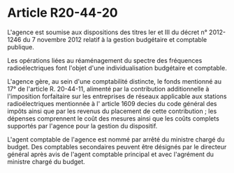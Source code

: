 # Article R20-44-20

L'agence est soumise aux dispositions des titres Ier et III du décret n° 2012-1246 du 7 novembre 2012 relatif à la gestion budgétaire et comptable publique. 

Les opérations liées au réaménagement du spectre des fréquences radioélectriques font l'objet d'une individualisation budgétaire et comptable. 

L'agence gère, au sein d'une comptabilité distincte, le fonds mentionné au 17° de l'article R. 20-44-11, alimenté par la contribution additionnelle à l'imposition forfaitaire sur les entreprises de réseaux applicable aux stations radioélectriques mentionnée à l' article 1609 decies du code général des impôts ainsi que par les revenus du placement de cette contribution ; les dépenses comprennent le coût des mesures ainsi que les coûts complets supportés par l'agence pour la gestion du dispositif. 

L'agent comptable de l'agence est nommé par arrêté du ministre chargé du budget. Des comptables secondaires peuvent être désignés par le directeur général après avis de l'agent comptable principal et avec l'agrément du ministre chargé du budget.